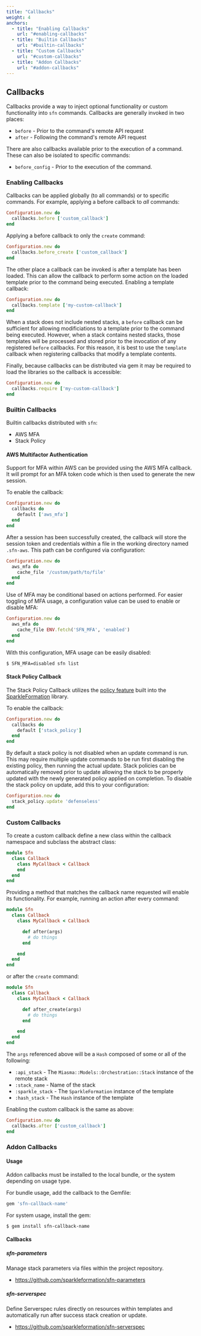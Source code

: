 ```yaml
---
title: "Callbacks"
weight: 4
anchors:
  - title: "Enabling Callbacks"
    url: "#enabling-callbacks"
  - title: "Builtin Callbacks"
    url: "#builtin-callbacks"
  - title: "Custom Callbacks"
    url: "#custom-callbacks"
  - title: "Addon Callbacks"
    url: "#addon-callbacks"
---
```


## Callbacks

Callbacks provide a way to inject optional functionality
or custom functionality into `sfn` commands. Callbacks
are generally invoked in two places:

* `before` - Prior to the command's remote API request
* `after` - Following the command's remote API request

There are also callbacks available prior to the execution
of a command. These can also be isolated to specific commands:

* `before_config` - Prior to the execution of the command.

### Enabling Callbacks

Callbacks can be applied globally (to all commands) or
to specific commands. For example, applying a before callback
to _all_ commands:

~~~ruby
Configuration.new do
  callbacks.before ['custom_callback']
end
~~~

Applying a before callback to only the `create` command:

~~~ruby
Configuration.new do
  callbacks.before_create ['custom_callback']
end
~~~

The other place a callback can be invoked is after a
template has been loaded. This can allow the callback
to perform some action on the loaded template prior to
the command being executed. Enabling a template callback:

~~~ruby
Configuration.new do
  callbacks.template ['my-custom-callback']
end
~~~

When a stack does not include nested stacks, a `before`
callback can be sufficient for allowing modificiations
to a template prior to the command being executed. However,
when a stack contains nested stacks, those templates will
be processed and stored prior to the invocation of any
registered `before` callbacks. For this reason, it is
best to use the `template` callback when registering callbacks
that modify a template contents.

Finally, because callbacks can be distributed via gem it
may be required to load the libraries so the callback is
accessible:

~~~ruby
Configuration.new do
  callbacks.require ['my-custom-callback']
end
~~~

### Builtin Callbacks

Builtin callbacks distributed with `sfn`:

* AWS MFA
* Stack Policy

#### AWS Multifactor Authentication

Support for MFA within AWS can be provided using the AWS MFA callback. It will
prompt for an MFA token code which is then used to generate the new session.

To enable the callback:

~~~ruby
Configuration.new do
  callbacks do
    default ['aws_mfa']
  end
end
~~~

After a session has been successfully created, the callback will store the session
token and credentials within a file in the working directory named `.sfn-aws`. This
path can be configured via configuration:

~~~ruby
Configuration.new do
  aws_mfa do
    cache_file '/custom/path/to/file'
  end
end
~~~

Use of MFA may be conditional based on actions performed. For easier toggling of
MFA usage, a configuration value can be used to enable or disable MFA:

~~~ruby
Configuration.new do
  aws_mfa do
    cache_file ENV.fetch('SFN_MFA', 'enabled')
  end
end
~~~

With this configuration, MFA usage can be easily disabled:

~~~
$ SFN_MFA=disabled sfn list
~~~

#### Stack Policy Callback

The Stack Policy Callback utilizes the [policy feature](http://www.sparkleformation.io/docs/sparkle_formation/stack-policies.html)
built into the [SparkleFormation](http://www.sparkleformation.io/docs/sparkle_formation)
library.

To enable the callback:

~~~ruby
Configuration.new do
  callbacks do
    default ['stack_policy']
  end
end
~~~

By default a stack policy is not disabled when an update command is run. This may
require multiple update commands to be run first disabling the existing policy, then
running the actual update. Stack policies can be automatically removed prior to update
allowing the stack to be properly updated with the newly generated policy applied on
completion. To disable the stack policy on update, add this to your configuration:

~~~ruby
Configuration.new do
  stack_policy.update 'defenseless'
end
~~~

### Custom Callbacks

To create a custom callback define a new class within the callback namespace
and subclass the abstract class:

~~~ruby
module Sfn
  class Callback
    class MyCallback < Callback
    end
  end
end
~~~

Providing a method that matches the callback name requested will enable
its functionality. For example, running an action after every command:

~~~ruby
module Sfn
  class Callback
    class MyCallback < Callback

      def after(args)
        # do things
      end

    end
  end
end
~~~

or after the `create` command:

~~~ruby
module Sfn
  class Callback
    class MyCallback < Callback

      def after_create(args)
        # do things
      end

    end
  end
end
~~~

The `args` referenced above will be a `Hash` composed of some or all of
the following:

* `:api_stack` - The `Miasma::Models::Orchestration::Stack` instance of the remote stack
* `:stack_name` - Name of the stack
* `:sparkle_stack` - The `SparkleFormation` instance of the template
* `:hash_stack` - The `Hash` instance of the template

Enabling the custom callback is the same as above:

~~~ruby
Configuration.new do
  callbacks.after ['custom_callback']
end
~~~

### Addon Callbacks

#### Usage

Addon callbacks must be installed to the local bundle, or the system depending
on usage type.

For bundle usage, add the callback to the Gemfile:

~~~ruby
gem 'sfn-callback-name'
~~~

For system usage, install the gem:

~~~
$ gem install sfn-callback-name
~~~

#### Callbacks

##### sfn-parameters

Manage stack parameters via files within the project repository.

* https://github.com/sparkleformation/sfn-parameters

##### sfn-serverspec

Define Serverspec rules directly on resources within templates
and automatically run after success stack creation or update.

* https://github.com/sparkleformation/sfn-serverspec